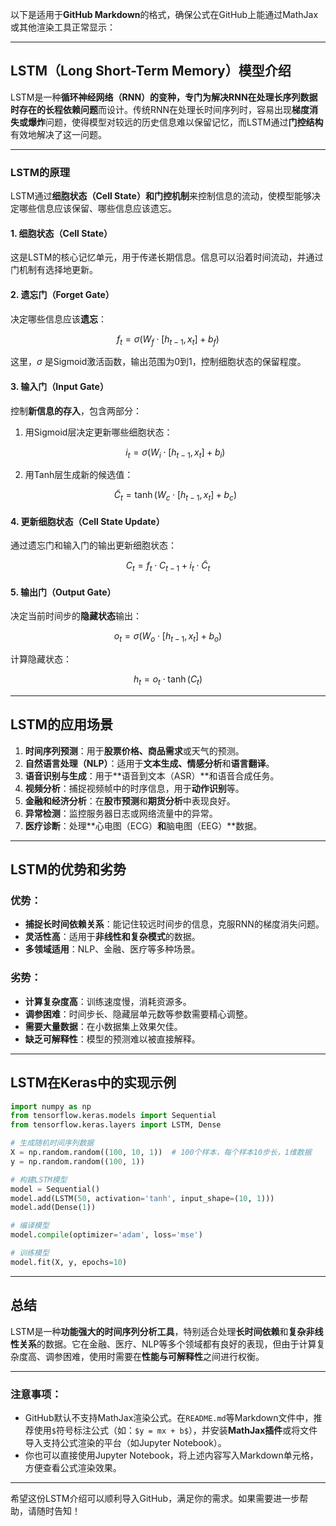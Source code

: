 以下是适用于**GitHub Markdown**的格式，确保公式在GitHub上能通过MathJax或其他渲染工具正常显示：

---

## **LSTM（Long Short-Term Memory）模型介绍**

LSTM是一种**循环神经网络（RNN）**的变种，专门为解决RNN在处理长序列数据时存在的**长程依赖问题**而设计。传统RNN在处理长时间序列时，容易出现**梯度消失或爆炸**问题，使得模型对较远的历史信息难以保留记忆，而LSTM通过**门控结构**有效地解决了这一问题。

---

### **LSTM的原理**

LSTM通过**细胞状态（Cell State）**和**门控机制**来控制信息的流动，使模型能够决定哪些信息应该保留、哪些信息应该遗忘。

#### 1. **细胞状态（Cell State）**  
这是LSTM的核心记忆单元，用于传递长期信息。信息可以沿着时间流动，并通过门机制有选择地更新。

#### 2. **遗忘门（Forget Gate）**  
决定哪些信息应该**遗忘**：

```math
f_t = \sigma(W_f \cdot [h_{t-1}, x_t] + b_f)
```

这里，$\sigma$ 是Sigmoid激活函数，输出范围为0到1，控制细胞状态的保留程度。

#### 3. **输入门（Input Gate）**  
控制**新信息的存入**，包含两部分：

1. 用Sigmoid层决定更新哪些细胞状态：
   ```math
   i_t = \sigma(W_i \cdot [h_{t-1}, x_t] + b_i)
   ```
2. 用Tanh层生成新的候选值：
   ```math
   \tilde{C}_t = \tanh(W_c \cdot [h_{t-1}, x_t] + b_c)
   ```

#### 4. **更新细胞状态（Cell State Update）**  
通过遗忘门和输入门的输出更新细胞状态：

```math
C_t = f_t \cdot C_{t-1} + i_t \cdot \tilde{C}_t
```

#### 5. **输出门（Output Gate）**  
决定当前时间步的**隐藏状态**输出：

```math
o_t = \sigma(W_o \cdot [h_{t-1}, x_t] + b_o)
```

计算隐藏状态：

```math
h_t = o_t \cdot \tanh(C_t)
```

---

## **LSTM的应用场景**

1. **时间序列预测**：用于**股票价格、商品需求**或天气的预测。  
2. **自然语言处理（NLP）**：适用于**文本生成、情感分析**和**语言翻译**。  
3. **语音识别与生成**：用于**语音到文本（ASR）**和语音合成任务。  
4. **视频分析**：捕捉视频帧中的时序信息，用于**动作识别**等。  
5. **金融和经济分析**：在**股市预测**和**期货分析**中表现良好。  
6. **异常检测**：监控服务器日志或网络流量中的异常。  
7. **医疗诊断**：处理**心电图（ECG）**和**脑电图（EEG）**数据。

---

## **LSTM的优势和劣势**

### **优势：**
- **捕捉长时间依赖关系**：能记住较远时间步的信息，克服RNN的梯度消失问题。
- **灵活性高**：适用于**非线性和复杂模式**的数据。
- **多领域适用**：NLP、金融、医疗等多种场景。

### **劣势：**
- **计算复杂度高**：训练速度慢，消耗资源多。
- **调参困难**：时间步长、隐藏层单元数等参数需要精心调整。
- **需要大量数据**：在小数据集上效果欠佳。
- **缺乏可解释性**：模型的预测难以被直接解释。

---

## **LSTM在Keras中的实现示例**

```python
import numpy as np
from tensorflow.keras.models import Sequential
from tensorflow.keras.layers import LSTM, Dense

# 生成随机时间序列数据
X = np.random.random((100, 10, 1))  # 100个样本，每个样本10步长，1维数据
y = np.random.random((100, 1))

# 构建LSTM模型
model = Sequential()
model.add(LSTM(50, activation='tanh', input_shape=(10, 1)))
model.add(Dense(1))

# 编译模型
model.compile(optimizer='adam', loss='mse')

# 训练模型
model.fit(X, y, epochs=10)
```

---

## **总结**

LSTM是一种**功能强大的时间序列分析工具**，特别适合处理**长时间依赖**和**复杂非线性关系**的数据。它在金融、医疗、NLP等多个领域都有良好的表现，但由于计算复杂度高、调参困难，使用时需要在**性能与可解释性**之间进行权衡。

---

### **注意事项：**
- GitHub默认不支持MathJax渲染公式。在`README.md`等Markdown文件中，推荐使用`$`符号标注公式（如：`$y = mx + b$`），并安装**MathJax插件**或将文件导入支持公式渲染的平台（如Jupyter Notebook）。  
- 你也可以直接使用Jupyter Notebook，将上述内容写入Markdown单元格，方便查看公式渲染效果。

---

希望这份LSTM介绍可以顺利导入GitHub，满足你的需求。如果需要进一步帮助，请随时告知！
